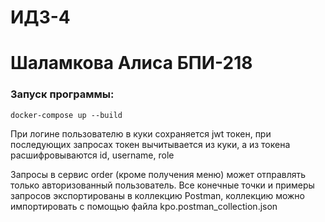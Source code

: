 # ИДЗ-4
# Шаламкова Алиса БПИ-218

### Запуск программы:
```
docker-compose up --build
```

При логине пользователю в куки сохраняется jwt токен, 
при последующих запросах токен вычитывается из куки, а из токена расшифровываются id, username, role

Запросы в сервис order (кроме получения меню) может отправлять только авторизованный пользователь.
Все конечные точки и примеры запросов экспортированы в коллекцию Postman,
коллекцию можно импортировать с помощью файла kpo.postman_collection.json